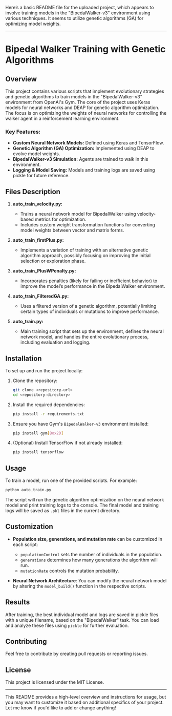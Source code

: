 Here’s a basic README file for the uploaded project, which appears to involve training models in the "BipedalWalker-v3" environment using various techniques. It seems to utilize genetic algorithms (GA) for optimizing model weights.

---

# Bipedal Walker Training with Genetic Algorithms

## Overview

This project contains various scripts that implement evolutionary strategies and genetic algorithms to train models in the "BipedalWalker-v3" environment from OpenAI's Gym. The core of the project uses Keras models for neural networks and DEAP for genetic algorithm optimization. The focus is on optimizing the weights of neural networks for controlling the walker agent in a reinforcement learning environment.

### Key Features:
- **Custom Neural Network Models:** Defined using Keras and TensorFlow.
- **Genetic Algorithm (GA) Optimization:** Implemented using DEAP to evolve model weights.
- **BipedalWalker-v3 Simulation:** Agents are trained to walk in this environment.
- **Logging & Model Saving:** Models and training logs are saved using pickle for future reference.

## Files Description

1. **auto_train_velocity.py:** 
   - Trains a neural network model for BipedalWalker using velocity-based metrics for optimization.
   - Includes custom weight transformation functions for converting model weights between vector and matrix forms.

2. **auto_train_firstPlus.py:**
   - Implements a variation of training with an alternative genetic algorithm approach, possibly focusing on improving the initial selection or exploration phase.

3. **auto_train_PlusWPenalty.py:**
   - Incorporates penalties (likely for failing or inefficient behavior) to improve the model’s performance in the BipedalWalker environment.

4. **auto_train_FilteredGA.py:**
   - Uses a filtered version of a genetic algorithm, potentially limiting certain types of individuals or mutations to improve performance.

5. **auto_train.py:**
   - Main training script that sets up the environment, defines the neural network model, and handles the entire evolutionary process, including evaluation and logging.

## Installation

To set up and run the project locally:

1. Clone the repository:
   ```bash
   git clone <repository-url>
   cd <repository-directory>
   ```

2. Install the required dependencies:
   ```bash
   pip install -r requirements.txt
   ```

3. Ensure you have Gym's `BipedalWalker-v3` environment installed:
   ```bash
   pip install gym[Box2D]
   ```

4. (Optional) Install TensorFlow if not already installed:
   ```bash
   pip install tensorflow
   ```

## Usage

To train a model, run one of the provided scripts. For example:
```bash
python auto_train.py
```

The script will run the genetic algorithm optimization on the neural network model and print training logs to the console. The final model and training logs will be saved as `.pkl` files in the current directory.

## Customization

- **Population size, generations, and mutation rate** can be customized in each script:
  - `populationControl` sets the number of individuals in the population.
  - `generations` determines how many generations the algorithm will run.
  - `mutationRate` controls the mutation probability.

- **Neural Network Architecture**: You can modify the neural network model by altering the `model_build()` function in the respective scripts.

## Results

After training, the best individual model and logs are saved in pickle files with a unique filename, based on the "BipedalWalker" task. You can load and analyze these files using `pickle` for further evaluation.

## Contributing

Feel free to contribute by creating pull requests or reporting issues.

## License

This project is licensed under the MIT License.

---

This README provides a high-level overview and instructions for usage, but you may want to customize it based on additional specifics of your project. Let me know if you'd like to add or change anything!
